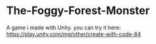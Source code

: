 # The-Foggy-Forest-Monster
A game i made with Unity. you can try it here: https://play.unity.com/mg/other/create-with-code-84

